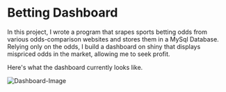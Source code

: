 # Betting Dashboard

In this project, I wrote a program that srapes sports betting odds from various odds-comparison websites and stores them in a MySql Database. 
Relying only on the odds, I build a dashboard on shiny that displays mispriced odds in the market, allowing me to seek profit. 

Here's what the dashboard currently looks like. 

![Dashboard-Image](https://user-images.githubusercontent.com/80781266/121023730-d9a50780-c7a3-11eb-8ff1-2cd4d2ae70ab.PNG)
